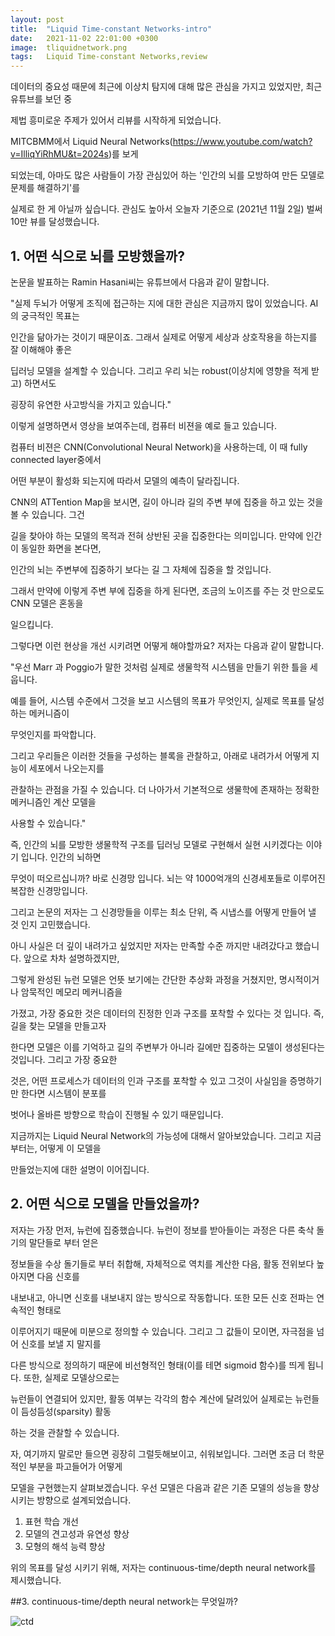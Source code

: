 ```yaml
---
layout: post
title:  "Liquid Time-constant Networks-intro"
date:   2021-11-02 22:01:00 +0300
image:  tliquidnetwork.png
tags:   Liquid Time-constant Networks,review
---
```



데이터의 중요성 때문에 최근에 이상치 탐지에 대해 많은 관심을 가지고 있었지만, 최근 유튜브를 보던 중

제법 흥미로운 주제가 있어서 리뷰를 시작하게 되었습니다.

MITCBMM에서 Liquid Neural Networks(https://www.youtube.com/watch?v=IlliqYiRhMU&t=2024s)를 보게

되었는데, 아마도 많은 사람들이 가장 관심있어 하는 '인간의 뇌를 모방하여 만든 모델로 문제를 해결하기'를

실제로 한 게 아닐까 싶습니다. 관심도 높아서 오늘자 기준으로 (2021년 11월 2일) 벌써 10만 뷰를 달성했습니다.


## 1. 어떤 식으로 뇌를 모방했을까?


논문을 발표하는 Ramin Hasani씨는 유튜브에서 다음과 같이 말합니다.

"실제 두뇌가 어떻게 조직에 접근하는 지에 대한 관심은 지금까지 많이 있었습니다. AI의 궁극적인 목표는 

인간을 닮아가는 것이기 때문이죠. 그래서 실제로 어떻게 세상과 상호작용을 하는지를 잘 이해해야 좋은

딥러닝 모델을 설계할 수 있습니다. 그리고 우리 뇌는 robust(이상치에 영향을 적게 받고) 하면서도 

굉장히 유연한 사고방식을 가지고 있습니다."

이렇게 설명하면서 영상을 보여주는데, 컴퓨터 비젼을 예로 들고 있습니다. 

컴퓨터 비젼은 CNN(Convolutional Neural Network)을 사용하는데, 이 때 fully connected layer중에서 

어떤 부분이 활성화 되는지에 따라서 모델의 예측이 달라집니다. 

CNN의 ATTention Map을 보시면, 길이 아니라 길의 주변 부에 집중을 하고 있는 것을 볼 수 있습니다. 그건

길을 찾아야 하는 모델의 목적과 전혀 상반된 곳을 집중한다는 의미입니다. 만약에 인간이 동일한 화면을 본다면,

인간의 뇌는 주변부에 집중하기 보다는 길 그 자체에 집중을 할 것입니다. 

그래서 만약에 이렇게 주변 부에 집중을 하게 된다면, 조금의 노이즈를 주는 것 만으로도 CNN 모델은 혼동을 

일으킵니다.


그렇다면 이런 현상을 개선 시키려면 어떻게 해야할까요? 저자는 다음과 같이 말합니다.

"우선 Marr 과 Poggio가 말한 것처럼 실제로 생물학적 시스템을 만들기 위한 틀을 세웁니다. 
 
 예를 들어, 시스템 수준에서 그것을 보고 시스템의 목표가 무엇인지, 실제로 목표를 달성하는 메커니즘이 
 
 무엇인지를 파악합니다.

그리고 우리들은 이러한 것들을 구성하는 블록을 관찰하고, 아래로 내려가서 어떻게 지능이 세포에서 나오는지를 

관찰하는 관점을 가질 수 있습니다. 더 나아가서 기본적으로 생물학에 존재하는 정확한 메커니즘인 계산 모델을 

사용할 수 있습니다."

즉, 인간의 뇌를 모방한 생물학적 구조를 딥러닝 모델로 구현해서 실현 시키겠다는 이야기 입니다. 인간의 뇌하면

무엇이 떠오르십니까? 바로 신경망 입니다. 뇌는 약 1000억개의 신경세포들로 이루어진 복잡한 신경망입니다. 

 그리고 논문의 저자는 그 신경망들을 이루는 최소 단위, 즉 시냅스를 어떻게 만들어 낼 것 인지 고민했습니다.
 
아니 사실은 더 깊이 내려가고 싶었지만 저자는 만족할 수준 까지만 내려갔다고 했습니다. 앞으로 차차 설명하겠지만,

그렇게 완성된 뉴런 모델은 언뜻 보기에는 간단한 추상화 과정을 거쳤지만, 명시적이거나 암묵적인 메모리 메커니즘을

가졌고, 가장 중요한 것은 데이터의 진정한 인과 구조를 포착할 수 있다는 것 입니다. 즉, 길을 찾는 모델을 만들고자

한다면 모델은 이를 기억하고 길의 주변부가 아니라 길에만 집중하는 모델이 생성된다는 것입니다. 그리고 가장 중요한

것은, 어떤 프로세스가 데이터의 인과 구조를 포착할 수 있고 그것이 사실임을 증명하기만 한다면 시스템이 분포를

벗어나 올바른 방향으로 학습이 진행될 수 있기 때문입니다.

 지금까지는 Liquid Neural Network의 가능성에 대해서 알아보았습니다. 그리고 지금부터는, 어떻게 이 모델을
 
 만들었는지에 대한 설명이 이어집니다.
 
 ## 2. 어떤 식으로 모델을 만들었을까?

 저자는 가장 먼저, 뉴런에 집중했습니다. 뉴런이 정보를 받아들이는 과정은 다른 축삭 돌기의 말단들로 부터 얻은
 
 정보들을 수상 돌기들로 부터 취합해, 자체적으로 역치를 계산한 다음, 활동 전위보다 높아지면 다음 신호를
 
 내보내고, 아니면 신호를 내보내지 않는 방식으로 작동합니다. 또한 모든 신호 전파는 연속적인 형태로
 
 이루어지기 때문에 미분으로 정의할 수 있습니다. 그리고 그 값들이 모이면, 자극점을 넘어 신호를 보낼 지 말지를
 
 다른 방식으로 정의하기 때문에 비선형적인 형태(이를 테면 sigmoid 함수)를 띄게 됩니다. 또한, 실제로 모델상으로는
 
 뉴런들이 연결되어 있지만, 활동 여부는 각각의 함수 계산에 달려있어 실제로는 뉴런들이 듬성듬성(sparsity) 활동 
 
 하는 것을 관찰할 수 있습니다. 
 
  자, 여기까지 말로만 들으면 굉장히 그럴듯해보이고, 쉬워보입니다. 그러면 조금 더 학문적인 부분을 파고들어가 어떻게
  
  모델을 구현했는지 살펴보겠습니다. 우선 모델은 다음과 같은 기존 모델의 성능을 향상시키는 방향으로 설계되었습니다.
  
 1. 표현 학습 개선
 2. 모델의 견고성과 유연성 향상
 3. 모형의 해석 능력 향상


 위의 목표를 달성 시키기 위해, 저자는 continuous-time/depth neural network를 제시했습니다.
 
 ##3. continuous-time/depth neural network는 무엇일까?
 
![ctd](https://user-images.githubusercontent.com/70379885/155933552-14bbb108-7563-4bd3-b544-68486ff55c2d.png)


[jekyll-docs]: https://jekyllrb.com/docs/home
[jekyll-gh]:   https://github.com/jekyll/jekyll
[jekyll-talk]: https://talk.jekyllrb.com/

